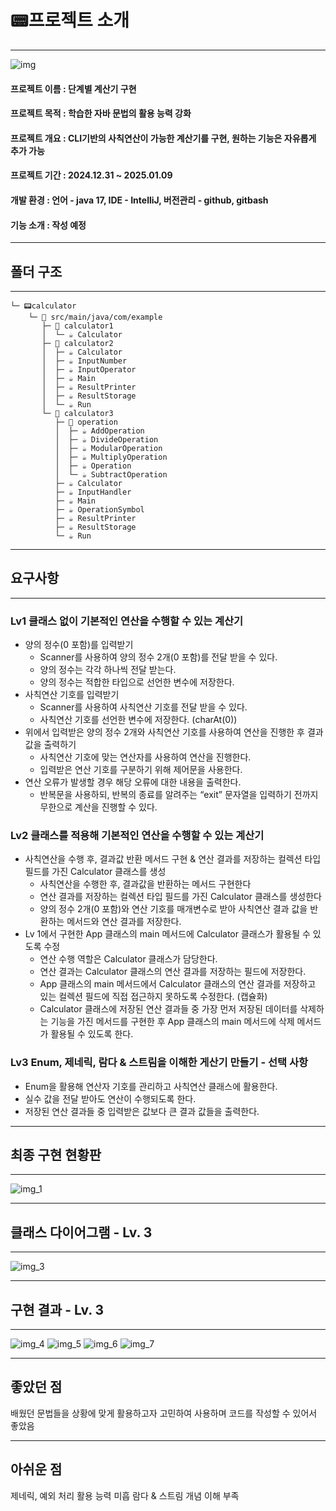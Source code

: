 # 📟프로젝트 소개

---

![img](https://github.com/user-attachments/assets/c56b83f1-ec28-453c-bf6e-a43643dabe27)


#### 프로젝트 이름 : 단계별 계산기 구현
#### 프로젝트 목적 : 학습한 자바 문법의 활용 능력 강화
#### 프로젝트 개요 : CLI기반의 사칙연산이 가능한 계산기를 구현, 원하는 기능은 자유롭게 추가 가능
#### 프로젝트 기간 : 2024.12.31 ~ 2025.01.09
#### 개발 환경 : 언어 - java 17, IDE - IntelliJ, 버전관리 - github, gitbash
#### 기능 소개 : 작성 예정

---

## 폴더 구조

---
```
└─ 📟calculator
    └─ 📁 src/main/java/com/example
       ├─ 📂 calculator1
       │  └─ ☕ Calculator
       ├─ 📂 calculator2
       │  ├─ ☕ Calculator
       │  ├─ ☕ InputNumber
       │  ├─ ☕ InputOperator
       │  ├─ ☕ Main
       │  ├─ ☕ ResultPrinter
       │  ├─ ☕ ResultStorage
       │  └─ ☕ Run
       └─ 📂 calculator3
          ├─ 📂 operation
          │  ├─ ☕ AddOperation
          │  ├─ ☕ DivideOperation
          │  ├─ ☕ ModularOperation
          │  ├─ ☕ MultiplyOperation
          │  ├─ ☕ Operation
          │  └─ ☕ SubtractOperation
          ├─ ☕ Calculator
          ├─ ☕ InputHandler
          ├─ ☕ Main
          ├─ ☕ OperationSymbol
          ├─ ☕ ResultPrinter
          ├─ ☕ ResultStorage
          └─ ☕ Run

```
---
## 요구사항

---

### Lv1 클래스 없이 기본적인 연산을 수행할 수 있는 계산기

- 양의 정수(0 포함)를 입력받기
    - Scanner를 사용하여 양의 정수 2개(0 포함)를 전달 받을 수 있다.
    - 양의 정수는 각각 하나씩 전달 받는다.
    - 양의 정수는 적합한 타입으로 선언한 변수에 저장한다.
- 사칙연산 기호를 입력받기
  - Scanner를 사용하여 사칙연산 기호를 전달 받을 수 있다.
  - 사칙연산 기호를 선언한 변수에 저장한다. (charAt(0))
- 위에서 입력받은 양의 정수 2개와 사칙연산 기호를 사용하여 연산을 진행한 후 결과값을 출력하기
  - 사칙연산 기호에 맞는 연산자를 사용하여 연산을 진행한다.
  - 입력받은 연산 기호를 구분하기 위해 제어문을 사용한다.
- 연산 오류가 발생할 경우 해당 오류에 대한 내용을 출력한다.
  - 반복문을 사용하되, 반복의 종료를 알려주는 “exit” 문자열을 입력하기 전까지 무한으로 계산을 진행할 수 있다.


### Lv2 클래스를 적용해 기본적인 연산을 수행할 수 있는 계산기

- 사칙연산을 수행 후, 결과값 반환 메서드 구현 & 연산 결과를 저장하는 컬렉션 타입 필드를 가진 Calculator 클래스를 생성
  - 사칙연산을 수행한 후, 결과값을 반환하는 메서드 구현한다
  - 연산 결과를 저장하는 컬렉션 타입 필드를 가진 Calculator 클래스를 생성한다
  - 양의 정수 2개(0 포함)와 연산 기호를 매개변수로 받아 사칙연산 결과 값을 반환하는 메서드와 연산 결과를 저장한다.
- Lv 1에서 구현한 App 클래스의 main 메서드에 Calculator 클래스가 활용될 수 있도록 수정
  - 연산 수행 역할은 Calculator 클래스가 담당한다.
  - 연산 결과는 Calculator 클래스의 연산 결과를 저장하는 필드에 저장한다.
  - App 클래스의 main 메서드에서 Calculator 클래스의 연산 결과를 저장하고 있는 컬렉션 필드에 직접 접근하지 못하도록 수정한다. (캡슐화)
  - Calculator 클래스에 저장된 연산 결과들 중 가장 먼저 저장된 데이터를 삭제하는 기능을 가진 메서드를 구현한 후 App 클래스의 main 메서드에 삭제 메서드가 활용될 수 있도록 한다.

### Lv3 Enum, 제네릭, 람다 & 스트림을 이해한 게산기 만들기 - 선택 사항

- Enum을 활용해 연산자 기호를 관리하고 사칙연산 클래스에 활용한다.
- 실수 값을 전달 받아도 연산이 수행되도록 한다.
- 저장된 연산 결과들 중 입력받은 값보다 큰 결과 값들을 출력한다.

---

## 최종 구현 현황판

--- 
![img_1](https://github.com/user-attachments/assets/f5241fab-4be4-4898-aee5-7ac91933cae3)


---

## 클래스 다이어그램 - Lv. 3

---
![img_3](https://github.com/user-attachments/assets/7a622d3e-9456-490e-9132-2113dfa48284)


---
## 구현 결과 - Lv. 3

---
![img_4](https://github.com/user-attachments/assets/b58ab8c5-92e9-4e0c-951e-7c5cbf076013)
![img_5](https://github.com/user-attachments/assets/d0678ccb-3010-498b-bfdc-bce2b0e1ca12)
![img_6](https://github.com/user-attachments/assets/4915f598-701b-4674-8b98-df0e25b0f021)
![img_7](https://github.com/user-attachments/assets/2fd89bc3-62e2-45d7-b9c6-00de9630ca4e)



---
## 좋았던 점
배웠던 문법들을 상황에 맞게 활용하고자 고민하여 사용하며 코드를 작성할 수 있어서 좋았음

---

## 아쉬운 점
제네릭, 예외 처리 활용 능력 미흡
람다 & 스트림 개념 이해 부족
